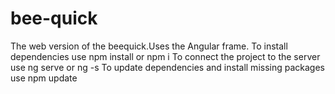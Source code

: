 # bee-quick
The web version of the beequick.Uses the Angular frame.
To install dependencies use npm install or npm i
To connect the project to the server use ng serve or ng -s
To update dependencies and install missing packages use npm update
